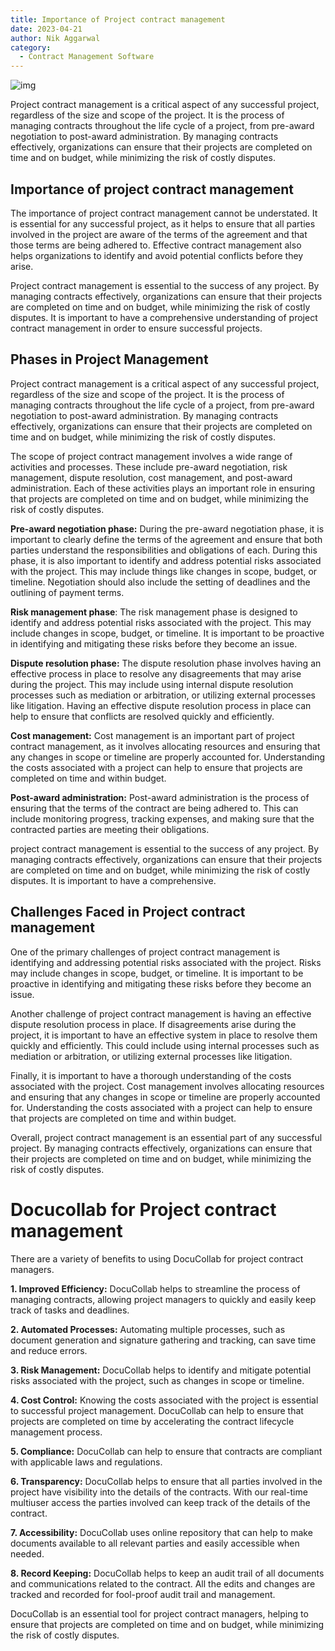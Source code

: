 ```yaml
---
title: Importance of Project contract management
date: 2023-04-21
author: Nik Aggarwal
category:
  - Contract Management Software
---
```


![img](/img/blog/The-future-2-1024x307.jpg)

Project contract management is a critical aspect of any successful project, regardless of the size and scope of the project. It is the process of managing contracts throughout the life cycle of a project, from pre-award negotiation to post-award administration. By managing contracts effectively, organizations can ensure that their projects are completed on time and on budget, while minimizing the risk of costly disputes.

## **Importance of project contract management**

The importance of project contract management cannot be understated. It is essential for any successful project, as it helps to ensure that all parties involved in the project are aware of the terms of the agreement and that those terms are being adhered to. Effective contract management also helps organizations to identify and avoid potential conflicts before they arise.

Project contract management is essential to the success of any project. By managing contracts effectively, organizations can ensure that their projects are completed on time and on budget, while minimizing the risk of costly disputes. It is important to have a comprehensive understanding of project contract management in order to ensure successful projects.

## Phases in Project Management

Project contract management is a critical aspect of any successful project, regardless of the size and scope of the project. It is the process of managing contracts throughout the life cycle of a project, from pre-award negotiation to post-award administration. By managing contracts effectively, organizations can ensure that their projects are completed on time and on budget, while minimizing the risk of costly disputes.

The scope of project contract management involves a wide range of activities and processes. These include pre-award negotiation, risk management, dispute resolution, cost management, and post-award administration. Each of these activities plays an important role in ensuring that projects are completed on time and on budget, while minimizing the risk of costly disputes.

**Pre-award negotiation phase:** During the pre-award negotiation phase, it is important to clearly define the terms of the agreement and ensure that both parties understand the responsibilities and obligations of each. During this phase, it is also important to identify and address potential risks associated with the project. This may include things like changes in scope, budget, or timeline. Negotiation should also include the setting of deadlines and the outlining of payment terms.

**Risk management phase**: The risk management phase is designed to identify and address potential risks associated with the project. This may include changes in scope, budget, or timeline. It is important to be proactive in identifying and mitigating these risks before they become an issue.

**Dispute resolution phase:** The dispute resolution phase involves having an effective process in place to resolve any disagreements that may arise during the project. This may include using internal dispute resolution processes such as mediation or arbitration, or utilizing external processes like litigation. Having an effective dispute resolution process in place can help to ensure that conflicts are resolved quickly and efficiently.

**Cost management:** Cost management is an important part of project contract management, as it involves allocating resources and ensuring that any changes in scope or timeline are properly accounted for. Understanding the costs associated with a project can help to ensure that projects are completed on time and within budget.

**Post-award administration:** Post-award administration is the process of ensuring that the terms of the contract are being adhered to. This can include monitoring progress, tracking expenses, and making sure that the contracted parties are meeting their obligations.

project contract management is essential to the success of any project. By managing contracts effectively, organizations can ensure that their projects are completed on time and on budget, while minimizing the risk of costly disputes. It is important to have a comprehensive.

## Challenges Faced in Project contract management

One of the primary challenges of project contract management is identifying and addressing potential risks associated with the project. Risks may include changes in scope, budget, or timeline. It is important to be proactive in identifying and mitigating these risks before they become an issue.

Another challenge of project contract management is having an effective dispute resolution process in place. If disagreements arise during the project, it is important to have an effective system in place to resolve them quickly and efficiently. This could include using internal processes such as mediation or arbitration, or utilizing external processes like litigation.

Finally, it is important to have a thorough understanding of the costs associated with the project. Cost management involves allocating resources and ensuring that any changes in scope or timeline are properly accounted for. Understanding the costs associated with a project can help to ensure that projects are completed on time and within budget.

Overall, project contract management is an essential part of any successful project. By managing contracts effectively, organizations can ensure that their projects are completed on time and on budget, while minimizing the risk of costly disputes.

# Docucollab for Project contract management

There are a variety of benefits to using DocuCollab for project contract managers.

**1. Improved Efficiency:** DocuCollab helps to streamline the process of managing contracts, allowing project managers to quickly and easily keep track of tasks and deadlines.

**2. Automated Processes:** Automating multiple processes, such as document generation and signature gathering and tracking, can save time and reduce errors.

**3. Risk Management:** DocuCollab helps to identify and mitigate potential risks associated with the project, such as changes in scope or timeline.

**4. Cost Control:** Knowing the costs associated with the project is essential to successful project management. DocuCollab can help to ensure that projects are completed on time by accelerating the contract lifecycle management process.

**5. Compliance:** DocuCollab can help to ensure that contracts are compliant with applicable laws and regulations.

**6. Transparency:** DocuCollab helps to ensure that all parties involved in the project have visibility into the details of the contracts. With our real-time multiuser access the parties involved can keep track of the details of the contract.

**7. Accessibility:** DocuCollab uses online repository that can help to make documents available to all relevant parties and easily accessible when needed.

**8. Record Keeping:** DocuCollab helps to keep an audit trail of all documents and communications related to the contract. All the edits and changes are tracked and recorded for fool-proof audit trail and management.

DocuCollab is an essential tool for project contract managers, helping to ensure that projects are completed on time and on budget, while minimizing the risk of costly disputes.
